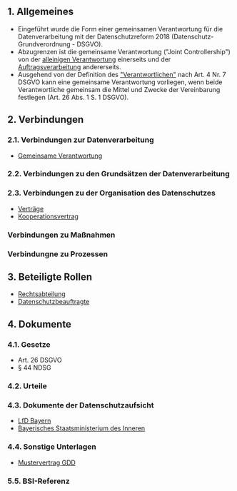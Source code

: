 ## 1. Allgemeines
- Eingeführt wurde die Form einer gemeinsamen Verantwortung für die Datenverarbeitung mit der Datenschutzreform 2018 (Datenschutz-Grundverordnung - DSGVO). 
- Abzugrenzen ist die gemeinsame Verantwortung ("Joint Controllership") von der [alleinigen Verantwortung](../Datenverarbeitung/Alleinige-Verantwortung.md) einerseits und der [Auftragsverarbeitung](../Datenverarbeitung/Auftragsverarbeitung.md) andererseits.
- Ausgehend von der Definition des ["Verantwortlichen"](../Datenverarbeitung/Verantwortliche.md) nach Art. 4 Nr. 7 DSGVO kann eine gemeinsame Verantwortung vorliegen, wenn beide Verantwortliche gemeinsam die Mittel und Zwecke der Vereinbarung festlegen (Art. 26 Abs. 1 S. 1 DSGVO).
## 2. Verbindungen
### 2.1. Verbindungen zur Datenverarbeitung
- [Gemeinsame Verantwortung](../Datenverarbeitung/Gemeinsame-Verantwortung.md)
### 2.2. Verbindungen zu den Grundsätzen der Datenverarbeitung
### 2.3. Verbindungen zu der Organisation des Datenschutzes
- [Verträge](../Organisation/Vertraege.md)
- [Kooperationsvertrag](../Organisation/Kooperationsvertrag.md)
### Verbindungen zu Maßnahmen
### Verbindungne zu Prozessen
## 3. Beteiligte Rollen
- [Rechtsabteilung](../Organisation/Rolle-Rechtsabteilung.md)
- [Datenschutzbeauftragte](../Organisation/Rolle-DSB.md)
## 4. Dokumente
### 4.1. Gesetze
- Art. 26 DSGVO
- § 44 NDSG
### 4.2. Urteile
### 4.3. Dokumente der Datenschutzaufsicht
- [LfD Bayern](https://www.baden-wuerttemberg.datenschutz.de/wp-content/uploads/2019/05/190521_Vertragsmuster-Art-26.docx)
- [Bayerisches Staatsministerium des Inneren](https://www.stmi.bayern.de/assets/stmi/sus/datensicherheit/muster_einer_vereinbarung_zur_regelung_gemeinsamer_verantwortlichkeit.docx)
### 4.4. Sonstige Unterlagen
- [Mustervertrag GDD](https://www.gdd.de/downloads/praxishilfen/GDDPraxishilfe_15_JointControllership_1.0.pdf)
### 5.5. BSI-Referenz